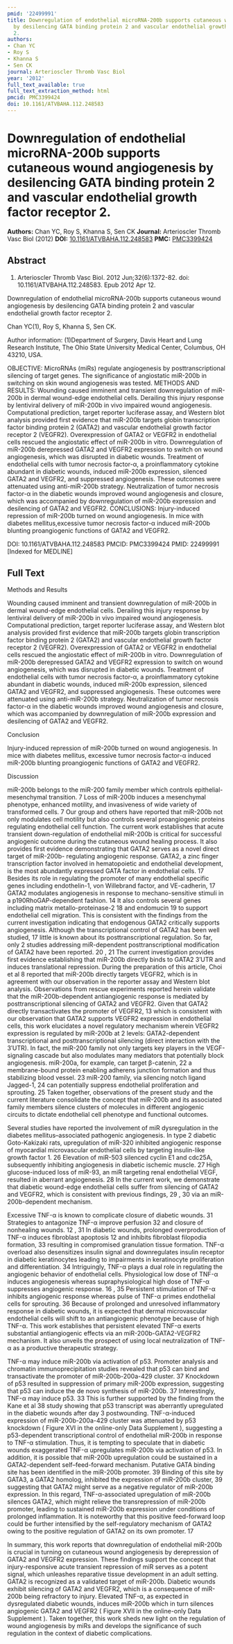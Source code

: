 ```yaml
---
pmid: '22499991'
title: Downregulation of endothelial microRNA-200b supports cutaneous wound angiogenesis
  by desilencing GATA binding protein 2 and vascular endothelial growth factor receptor
  2.
authors:
- Chan YC
- Roy S
- Khanna S
- Sen CK
journal: Arterioscler Thromb Vasc Biol
year: '2012'
full_text_available: true
full_text_extraction_method: html
pmcid: PMC3399424
doi: 10.1161/ATVBAHA.112.248583
---
```


# Downregulation of endothelial microRNA-200b supports cutaneous wound angiogenesis by desilencing GATA binding protein 2 and vascular endothelial growth factor receptor 2.
**Authors:** Chan YC, Roy S, Khanna S, Sen CK
**Journal:** Arterioscler Thromb Vasc Biol (2012)
**DOI:** [10.1161/ATVBAHA.112.248583](https://doi.org/10.1161/ATVBAHA.112.248583)
**PMC:** [PMC3399424](https://www.ncbi.nlm.nih.gov/pmc/articles/PMC3399424/)

## Abstract

1. Arterioscler Thromb Vasc Biol. 2012 Jun;32(6):1372-82. doi: 
10.1161/ATVBAHA.112.248583. Epub 2012 Apr 12.

Downregulation of endothelial microRNA-200b supports cutaneous wound 
angiogenesis by desilencing GATA binding protein 2 and vascular endothelial 
growth factor receptor 2.

Chan YC(1), Roy S, Khanna S, Sen CK.

Author information:
(1)Department of Surgery, Davis Heart and Lung Research Institute, The Ohio 
State University Medical Center, Columbus, OH 43210, USA.

OBJECTIVE: MicroRNAs (miRs) regulate angiogenesis by posttranscriptional 
silencing of target genes. The significance of angiostatic miR-200b in switching 
on skin wound angiogenesis was tested.
METHODS AND RESULTS: Wounding caused imminent and transient downregulation of 
miR-200b in dermal wound-edge endothelial cells. Derailing this injury response 
by lentiviral delivery of miR-200b in vivo impaired wound angiogenesis. 
Computational prediction, target reporter luciferase assay, and Western blot 
analysis provided first evidence that miR-200b targets globin transcription 
factor binding protein 2 (GATA2) and vascular endothelial growth factor receptor 
2 (VEGFR2). Overexpression of GATA2 or VEGFR2 in endothelial cells rescued the 
angiostatic effect of miR-200b in vitro. Downregulation of miR-200b derepressed 
GATA2 and VEGFR2 expression to switch on wound angiogenesis, which was disrupted 
in diabetic wounds. Treatment of endothelial cells with tumor necrosis factor-α, 
a proinflammatory cytokine abundant in diabetic wounds, induced miR-200b 
expression, silenced GATA2 and VEGFR2, and suppressed angiogenesis. These 
outcomes were attenuated using anti-miR-200b strategy. Neutralization of tumor 
necrosis factor-α in the diabetic wounds improved wound angiogenesis and 
closure, which was accompanied by downregulation of miR-200b expression and 
desilencing of GATA2 and VEGFR2.
CONCLUSIONS: Injury-induced repression of miR-200b turned on wound angiogenesis. 
In mice with diabetes mellitus,excessive tumor necrosis factor-α induced 
miR-200b blunting proangiogenic functions of GATA2 and VEGFR2.

DOI: 10.1161/ATVBAHA.112.248583
PMCID: PMC3399424
PMID: 22499991 [Indexed for MEDLINE]

## Full Text

Methods and Results

Wounding caused imminent and transient downregulation of miR-200b in dermal wound-edge endothelial cells. Derailing this injury response by lentiviral delivery of miR-200b in vivo impaired wound angiogenesis. Computational prediction, target reporter luciferase assay, and Western blot analysis provided first evidence that miR-200b targets globin transcription factor binding protein 2 (GATA2) and vascular endothelial growth factor receptor 2 (VEGFR2). Overexpression of GATA2 or VEGFR2 in endothelial cells rescued the angiostatic effect of miR-200b in vitro. Downregulation of miR-200b derepressed GATA2 and VEGFR2 expression to switch on wound angiogenesis, which was disrupted in diabetic wounds. Treatment of endothelial cells with tumor necrosis factor-α, a proinflammatory cytokine abundant in diabetic wounds, induced miR-200b expression, silenced GATA2 and VEGFR2, and suppressed angiogenesis. These outcomes were attenuated using anti-miR-200b strategy. Neutralization of tumor necrosis factor-α in the diabetic wounds improved wound angiogenesis and closure, which was accompanied by downregulation of miR-200b expression and desilencing of GATA2 and VEGFR2.

Conclusion

Injury-induced repression of miR-200b turned on wound angiogenesis. In mice with diabetes mellitus, excessive tumor necrosis factor-α induced miR-200b blunting proangiogenic functions of GATA2 and VEGFR2.

Discussion

miR-200b belongs to the miR-200 family member which controls epithelial-mesenchymal transition. 7 Loss of miR-200b induces a mesenchymal phenotype, enhanced motility, and invasiveness of wide variety of transformed cells. 7 Our group and others have reported that miR-200b not only modulates cell motility but also controls several proangiogenic proteins regulating endothelial cell function. The current work establishes that acute transient down-regulation of endothelial miR-200b is critical for successful angiogenic outcome during the cutaneous wound healing process. It also provides first evidence demonstrating that GATA2 serves as a novel direct target of miR-200b- regulating angiogenic response. GATA2, a zinc finger transcription factor involved in hematopoietic and endothelial development, is the most abundantly expressed GATA factor in endothelial cells. 17 Besides its role in regulating the promoter of many endothelial specific genes including endothelin-1, von Willebrand factor, and VE-cadherin, 17 GATA2 modulates angiogenesis in response to mechano-sensitive stimuli in a p190RhoGAP-dependent fashion. 14 It also controls several genes including matrix metallo-proteinase-2 18 and endomucin 19 to support endothelial cell migration. This is consistent with the findings from the current investigation indicating that endogenous GATA2 critically supports angiogenesis. Although the transcriptional control of GATA2 has been well studied, 17 little is known about its posttranscriptional regulation. So far, only 2 studies addressing miR-dependent posttranscriptional modification of GATA2 have been reported. 20 , 21 The current investigation provides first evidence establishing that miR-200b directly binds to GATA2 3′UTR and induces translational repression. During the preparation of this article, Choi et al 8 reported that miR-200b directly targets VEGFR2, which is in agreement with our observation in the reporter assay and Western blot analysis. Observations from rescue experiments reported herein validate that the miR-200b-dependent antiangiogenic response is mediated by posttranscriptional silencing of GATA2 and VEGFR2. Given that GATA2 directly transactivates the promoter of VEGFR2, 13 which is consistent with our observation that GATA2 supports VEGFR2 expression in endothelial cells, this work elucidates a novel regulatory mechanism wherein VEGFR2 expression is regulated by miR-200b at 2 levels: GATA2-dependent transcriptional and posttranscriptional silencing (direct interaction with the 3′UTR). In fact, the miR-200 family not only targets key players in the VEGF-signaling cascade but also modulates many mediators that potentially block angiogenesis. miR-200a, for example, can target β-catenin, 22 a membrane-bound protein enabling adherens junction formation and thus stabilizing blood vessel. 23 miR-200 family, via silencing notch ligand Jagged-1, 24 can potentially suppress endothelial proliferation and sprouting. 25 Taken together, observations of the present study and the current literature consolidate the concept that miR-200b and its associated family members silence clusters of molecules in different angiogenic circuits to dictate endothelial cell phenotype and functional outcomes.

Several studies have reported the involvement of miR dysregulation in the diabetes mellitus–associated pathogenic angiogenesis. In type 2 diabetic Goto-Kakizaki rats, upregulation of miR-320 inhibited angiogenic response of myocardial microvascular endothelial cells by targeting insulin-like growth factor 1. 26 Elevation of miR-503 silenced cyclin E1 and cdc25A, subsequently inhibiting angiogenesis in diabetic ischemic muscle. 27 High glucose-induced loss of miR-93, an miR targeting renal endothelial VEGF, resulted in aberrant angiogenesis. 28 In the current work, we demonstrate that diabetic wound-edge endothelial cells suffer from silencing of GATA2 and VEGFR2, which is consistent with previous findings, 29 , 30 via an miR-200b-dependent mechanism.

Excessive TNF-α is known to complicate closure of diabetic wounds. 31 Strategies to antagonize TNF-α improve perfusion 32 and closure of nonhealing wounds. 12 , 31 In diabetic wounds, prolonged overproduction of TNF-α induces fibroblast apoptosis 12 and inhibits fibroblast filopodia formation, 33 resulting in compromised granulation tissue formation. TNF-α overload also desensitizes insulin signal and downregulates insulin receptor in diabetic keratinocytes leading to impairments in keratinocyte proliferation and differentiation. 34 Intriguingly, TNF-α plays a dual role in regulating the angiogenic behavior of endothelial cells. Physiological low dose of TNF-α induces angiogenesis whereas supraphysiological high dose of TNF-α suppresses angiogenic response. 16 , 35 Persistent stimulation of TNF-α inhibits angiogenic response whereas pulse of TNF-α primes endothelial cells for sprouting. 36 Because of prolonged and unresolved inflammatory response in diabetic wounds, it is expected that dermal microvascular endothelial cells will shift to an antiangiogenic phenotype because of high TNF-α. This work establishes that persistent elevated TNF-α exerts substantial antiangiogenic effects via an miR-200b-GATA2-VEGFR2 mechanism. It also unveils the prospect of using local neutralization of TNF-α as a productive therapeutic strategy.

TNF-α may induce miR-200b via activation of p53. Promoter analysis and chromatin immunoprecipitation studies revealed that p53 can bind and transactivate the promoter of miR-200b-200a-429 cluster. 37 Knockdown of p53 resulted in suppression of primary miR-200b expression, suggesting that p53 can induce the de novo synthesis of miR-200b. 37 Interestingly, TNF-α may induce p53. 33 This is further supported by the finding from the Kane et al 38 study showing that p53 transcript was aberrantly upregulated in the diabetic wounds after day 3 postwounding. TNF-α-induced expression of miR-200b-200a-429 cluster was attenuated by p53 knockdown ( Figure XVI in the online-only Data Supplement ), suggesting a p53-dependent transcriptional control of endothelial miR-200b in response to TNF-α stimulation. Thus, it is tempting to speculate that in diabetic wounds exaggerated TNF-α upregulates miR-200b via activation of p53. In addition, it is possible that miR-200b upregulation could be sustained in a GATA2-dependent self–feed-forward mechanism. Putative GATA binding site has been identified in the miR-200b promoter. 39 Binding of this site by GATA3, a GATA2 homolog, inhibited the expression of miR-200b cluster, 39 suggesting that GATA2 might serve as a negative regulator of miR-200b expression. In this regard, TNF-α-associated upregulation of miR-200b silences GATA2, which might relieve the transrepression of miR-200b promoter, leading to sustained miR-200b expression under conditions of prolonged inflammation. It is noteworthy that this positive feed-forward loop could be further intensified by the self-regulatory mechanism of GATA2 owing to the positive regulation of GATA2 on its own promoter. 17

In summary, this work reports that downregulation of endothelial miR-200b is crucial in turning on cutaneous wound angiogenesis by derepression of GATA2 and VEGFR2 expression. These findings support the concept that injury-responsive acute transient repression of miR serves as a potent signal, which unleashes reparative tissue development in an adult setting. GATA2 is recognized as a validated target of miR-200b. Diabetic wounds exhibit silencing of GATA2 and VEGFR2, which is a consequence of miR-200b being refractory to injury. Elevated TNF-α, as expected in dysregulated diabetic wounds, induces miR-200b which in turn silences angiogenic GATA2 and VEGFR2 ( Figure XVII in the online-only Data Supplement ). Taken together, this work sheds new light on the regulation of wound angiogenesis by miRs and develops the significance of such regulation in the context of diabetic complications.
